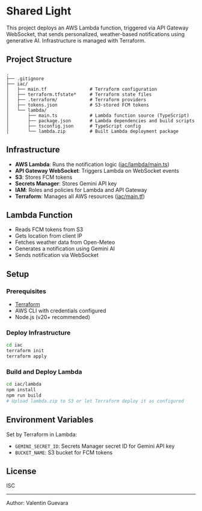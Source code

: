 # Shared Light

This project deploys an AWS Lambda function, triggered via API Gateway WebSocket, that sends personalized, weather-based notifications using generative AI. Infrastructure is managed with Terraform.

## Project Structure

```
.
├── .gitignore
├── iac/
│   ├── main.tf                # Terraform configuration
│   ├── terraform.tfstate*     # Terraform state files
│   ├── .terraform/            # Terraform providers
│   ├── tokens.json            # S3-stored FCM tokens
│   └── lambda/
│       ├── main.ts            # Lambda function source (TypeScript)
│       ├── package.json       # Lambda dependencies and build scripts
│       ├── tsconfig.json      # TypeScript config
│       └── lambda.zip         # Built Lambda deployment package
```

## Infrastructure

- **AWS Lambda**: Runs the notification logic ([iac/lambda/main.ts](iac/lambda/main.ts))
- **API Gateway WebSocket**: Triggers Lambda on WebSocket events
- **S3**: Stores FCM tokens
- **Secrets Manager**: Stores Gemini API key
- **IAM**: Roles and policies for Lambda and API Gateway
- **Terraform**: Manages all AWS resources ([iac/main.tf](iac/main.tf))

## Lambda Function

- Reads FCM tokens from S3
- Gets location from client IP
- Fetches weather data from Open-Meteo
- Generates a notification using Gemini AI
- Sends notification via WebSocket

## Setup

### Prerequisites

- [Terraform](https://www.terraform.io/)
- AWS CLI with credentials configured
- Node.js (v20+ recommended)

### Deploy Infrastructure

```sh
cd iac
terraform init
terraform apply
```

### Build and Deploy Lambda

```sh
cd iac/lambda
npm install
npm run build
# Upload lambda.zip to S3 or let Terraform deploy it as configured
```

## Environment Variables

Set by Terraform in Lambda:
- `GEMINI_SECRET_ID`: Secrets Manager secret ID for Gemini API key
- `BUCKET_NAME`: S3 bucket for FCM tokens

## License

ISC

---

Author: Valentin Guevara